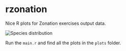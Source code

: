 # rzonation

Nice R plots for Zonation exercises output data.

![Species distribution](https://i.imgur.com/xXHONOp.png)

Run the `main.r` and find all the plots in the `plots` folder.

